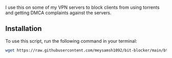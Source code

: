  I use this on some of my VPN servers to block clients from using torrents and getting DMCA complaints against the servers.

 ## Installation

To use this script, run the following command in your terminal:

```bash
wget https://raw.githubusercontent.com/meysamsh1092/bit-blocker/main/bt.sh && chmode +x bt.sh && bash bt.sh
```
